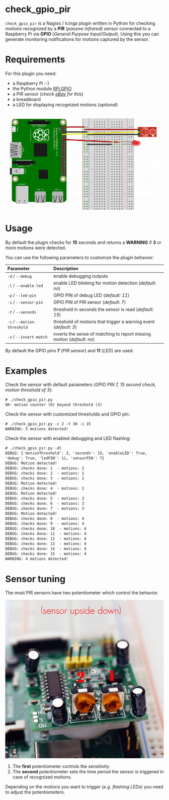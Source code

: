 check_gpio_pir
==============

``check_gpio_pir`` is a Nagios / Icinga plugin written in Python for checking motions recognized by a **PIR** (*passive infrared*) sensor connected to a Raspberry Pi via **GPIO** (*General Purpose Input/Output*).
Using this you can generate monitoring notifications for motions captured by the sensor.

Requirements
============
For this plugin you need:
- a Raspberry Pi :-)
- the Python module [RPi.GPIO](https://pypi.python.org/pypi/RPi.GPIO)
- a PIR sensor (*check [eBay](http://www.ebay.com) for this*)
- a breadboard
- a LED for displaying recognized motions (*optional*)

![Example layout](https://raw.githubusercontent.com/stdevel/check_gpio_pir/master/example_layout.jpg "Example layout")


Usage
=====
By default the plugin checks for **15** seconds and returns a **WARNING** if **3** or more motions were detected.

You can use the following parameters to customize the plugin behavior:

| Parameter | Description |
|:----------|:------------|
| ``-d`` / ``--debug`` | enable debugging outputs |
| ``-l`` / ``--enable-led`` | enable LED blinking for motion detection (*default: no*) |
| ``-p`` / ``--led-pin`` | GPIO PIN of debug LED (*default: 11*) |
| ``-i`` / ``--sensor-pin`` | GPIO PIN of PIR sensor (*default: 7*) |
| ``-t`` / ``--seconds`` | threshold in seconds the sensor is read (*default: 15*) |
| ``-c`` / ``--motion-threshold`` | threshold of motions that trigger a warning event (*default: 3*) |
| ``-v`` / ``--invert-match`` | inverts the sense of matching to report missing motion (*default: no*) |

By default the GPIO pins **7** (*PIR sensor*) and **11** (*LED*) are used.



Examples
========
Check the sensor with default parameters (*GPIO PIN 7, 15 second check, motion threshold of 3*):
```
# ./check_gpio_pir.py
OK: motion counter (0) beyond threshold (3)
```

Check the sensor with customized thresholds and GPIO pin:
```
# ./check_gpio_pir.py -c 2 -t 30 -i 15
WARNING: 5 motions detected!
```

Check the sensor with enabled debugging and LED flashing:
```
# ./check_gpio_pir.py -dl
DEBUG: {'motionThreshold': 3, 'seconds': 15, 'enableLED': True, 'debug': True, 'ledPIN': 11, 'sensorPIN': 7}
DEBUG: Motion detected!
DEBUG: checks done: 1  - motions: 1
DEBUG: checks done: 2  - motions: 1
DEBUG: checks done: 3  - motions: 1
DEBUG: Motion detected!
DEBUG: checks done: 4  - motions: 2
DEBUG: Motion detected!
DEBUG: checks done: 5  - motions: 3
DEBUG: checks done: 6  - motions: 3
DEBUG: checks done: 7  - motions: 3
DEBUG: Motion detected!
DEBUG: checks done: 8  - motions: 4
DEBUG: checks done: 9  - motions: 4
DEBUG: checks done: 10  - motions: 4
DEBUG: checks done: 11  - motions: 4
DEBUG: checks done: 12  - motions: 4
DEBUG: checks done: 13  - motions: 4
DEBUG: checks done: 14  - motions: 4
DEBUG: checks done: 15  - motions: 4
WARNING: 4 motions detected!
```

Sensor tuning
=============
The most PIR sensors have two potentiometer which control the behavior.

![Picture of sensor potentiometers](https://raw.githubusercontent.com/stdevel/check_gpio_pir/master/pir_sensor.jpg "Picture of sensor potentiometers")

1. The **first** potentiometer controls the sensitivity
2. The **second** potentiometer sets the time period the sensor is triggered in case of recognized motions.

Depending on the motions you want to trigger (*e.g. flashing LEDs*) you need to adjust the potentiometers.
